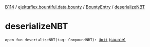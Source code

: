 [B114](../../index.md) / [ejektaflex.bountiful.data.bounty](../index.md) / [BountyEntry](index.md) / [deserializeNBT](./deserialize-n-b-t.md)

# deserializeNBT

`open fun deserializeNBT(tag: CompoundNBT): `[`Unit`](https://kotlinlang.org/api/latest/jvm/stdlib/kotlin/-unit/index.html) [(source)](https://github.com/ejektaflex/Bountiful/tree/develop/src/main/kotlin/ejektaflex/bountiful/data/bounty/BountyEntry.kt#L130)